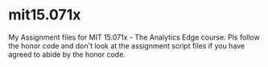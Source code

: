 mit15.071x
==========

My Assignment files for MIT 15.071x - The Analytics Edge course. Pls follow the honor code and don't look at the assignment script files if you have agreed to abide by the honor code.
